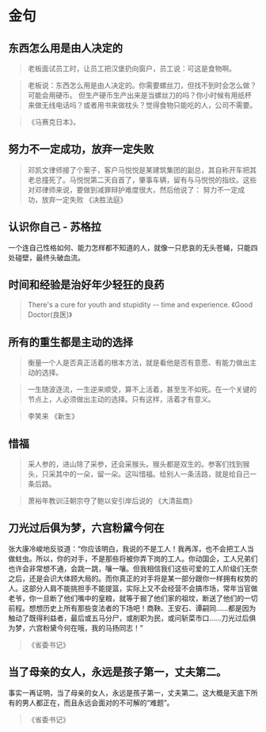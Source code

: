 # 金句
## 东西怎么用是由人决定的
> 老板面试员工时，让员工把汉堡扔向窗户，员工说：可这是食物啊。

> 老板说：东西怎么用是由人决定的。你需要螺丝刀，但找不到时会怎么做？可能会用硬币。 但生产硬币生产出来是当螺丝刀的吗？你小时候有用纸杯来做无线电话吗？或者用书来做枕头？觉得食物只能吃的人，公司不需要。

>《马赛克日本》。

## 努力不一定成功，放弃一定失败
> 邓凯文律师接了个案子，客户马悦悦是某建筑集团的副总，其自称开车把其老总撞死了。马悦悦第二天自首了，肇事车辆，留有与马悦悦的指纹。这些对邓律师来说，要做到减罪辩护难度很大，然后他说了：
> 努力不一定成功，放弃一定失败
> 《决胜法庭》

## 认识你自己 - 苏格拉
一个连自己性格如何、能力怎样都不知道的人，就像一只悲哀的无头苍蝇，只能四处碰壁，最终头破血流。

## 时间和经验是治好年少轻狂的良药
> There's a cure for youth and stupidity -- time and experience.
> 《Good Doctor(良医)》

## 所有的重生都是主动的选择
> 衡量一个人是否真正活着的根本方法，就是看他是否有意愿、有能力做出主动的选择。

> 一生随波逐流，一生逆来顺受，算不上活着，甚至生不如死。在一个关键的节点上，人必须做出主动的选择。只有这样，活着才有意义。

> 李笑来 《新生》

## 惜福
> 采人参的，进山除了采参，还会采猴头。猴头都是双生的。参客们找到猴头，只采其中的一朵，留一朵。这叫惜福。给别人一条活路，就是给自己一条后路。

> 萧裕年教训汪朝宗夺了鲍以安引岸后说的
> 《大清盐商》

## 刀光过后俱为梦，六宫粉黛今何在
张大康冷峻地反驳道：“你应该明白，我说的不是工人！我再浑，也不会把工人当做蛀虫。所以，你的对手，不是那些将被你弄下岗的工人。你动国企，工人兄弟们也许会非常想不通，会跳一跳，嚷一嚷。但我相信我们这些可爱的工人阶级们无奈之后，还是会识大体顾大局的。而你真正的对手将是某一部分跟你一样拥有权势的人。这部分人肩不能挑担手不能提篮，实际上又不会经营不会搞市场，常年当官做老爷，你一旦断了他们嘴中的皇粮，就等于掘了他们家的祖坟，断送了他们的一切前程。想想历史上所有那些变法者的下场吧！商鞅、王安石、谭嗣同……都是因为触动了既得利益者，最后或五马分尸，或削职为民，或问斩菜市口……刀光过后俱为梦，六宫粉黛今何在哦，我的马扬同志！”
> 《省委书记》

## 当了母亲的女人，永远是孩子第一，丈夫第二。
事实一再证明，当了母亲的女人，永远是孩子第一，丈夫第二。这大概是天底下所有的男人都正在，而且永远会面对的不可解的“难题”。

> 《省委书记》


